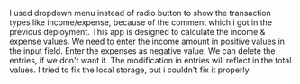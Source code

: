 I used dropdown menu instead of radio button to show the transaction types like income/expense, because of the comment which i got in the previous deployment.
This app is designed to calculate the income & expense values.
We need to enter the income amount in positive values in the input field.
Enter the expenses as negative value.
We can delete the entries, if we don't want it.
The modification in entries will reflect in the total values.
I tried to fix the local storage, but i couldn't fix it properly.
